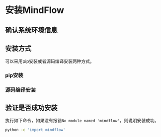 # 安装MindFlow

## 确认系统环境信息

## 安装方式

可以采用pip安装或者源码编译安装两种方式。

### pip安装

### 源码编译安装

## 验证是否成功安装

执行如下命令，如果没有报错`No module named 'mindflow'`，则说明安装成功。

```bash
python -c 'import mindflow'
```